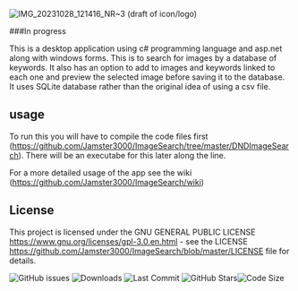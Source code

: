

![IMG_20231028_121416_NR~3](https://github.com/Jamster3000/ImageSearch/assets/148760154/76c8d1da-f2ff-47b5-9247-b56e10ac4d5b)
(draft of icon/logo)

###In progress

This is a desktop application using c# programming language and asp.net along with windows forms. 
This is to search for images by a database of keywords. It also has an option to add to images and keywords linked to each one and preview the selected image before saving it to the database.
It uses SQLite database rather than the original idea of using a csv file.

## usage

To run this you will have to compile the code files first (https://github.com/Jamster3000/ImageSearch/tree/master/DNDImageSearch). There will be an executabe for this later along the line.

For a more detailed usage of the app see the wiki (https://github.com/Jamster3000/ImageSearch/wiki)

## License

This project is licensed under the GNU GENERAL PUBLIC LICENSE https://www.gnu.org/licenses/gpl-3.0.en.html - see the LICENSE https://github.com/Jamster3000/ImageSearch/blob/master/LICENSE file for details.

![GitHub issues](https://img.shields.io/github/issues/jamster3000/ImageSearch)
![Downloads](https://img.shields.io/github/downloads/jamster3000/ImageSearch/total)
![Last Commit](https://img.shields.io/github/last-commit/jamster3000/ImageSearch)
![GitHub Stars](https://img.shields.io/github/stars/jamster3000/ImageSearch?style=social)![Code Size](https://img.shields.io/github/languages/code-size/jamster3000/ImageSearch)




